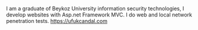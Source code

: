 I am a graduate of Beykoz University information security technologies, I develop websites with Asp.net Framework MVC. I do web and local network penetration tests.
https://ufukcandal.com
